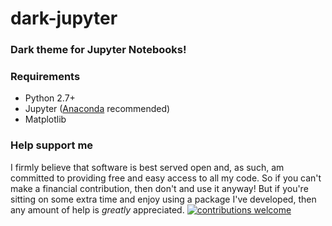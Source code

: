 # dark-jupyter
### Dark theme for Jupyter Notebooks!

### Requirements
* Python 2.7+
* Jupyter ([Anaconda](https://www.continuum.io/downloads) recommended)
* Matplotlib

### Help support me
I firmly believe that software is best served open and, as such, am committed to providing free and easy access to all my code. So if you can't make a financial contribution, then don't and use it anyway! But if you're sitting on some extra time and enjoy using a package I've developed, then any amount of help is *greatly* appreciated. [![contributions welcome](https://img.shields.io/badge/contributions-welcome-brightgreen.svg?style=flat)](https://github.com/openwisdom/sherlock-theme/issues)

